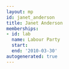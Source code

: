```yaml
---
layout: mp
id: janet_anderson
title: Janet Anderson
memberships:
- id: lab
  name: Labour Party
  start: 
  end: '2010-03-30'
autogenerated: true
---
```

